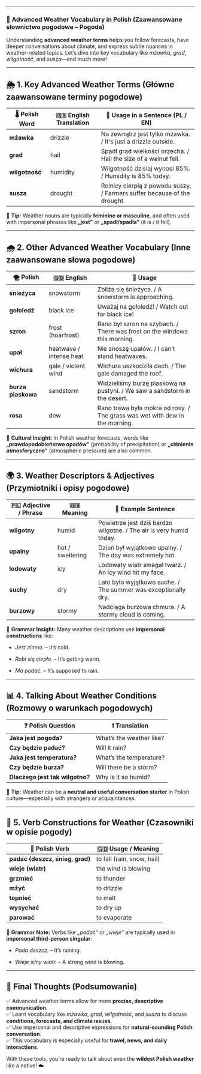 
---
### 📌 **Advanced Weather Vocabulary in Polish (Zaawansowane słownictwo pogodowe – Pogoda)**

Understanding **advanced weather terms** helps you follow forecasts, have deeper conversations about climate, and express subtle nuances in weather-related topics. Let’s dive into key vocabulary like _mżawka_, _grad_, _wilgotność_, and _susza_—and much more!

---

## 🌦️ **1. Key Advanced Weather Terms (Główne zaawansowane terminy pogodowe)**

|🌡️ **Polish Word**|🇬🇧 **English Translation**|📝 **Usage in a Sentence (PL / EN)**|
|---|---|---|
|**mżawka**|drizzle|Na zewnątrz jest tylko mżawka. / It's just a drizzle outside.|
|**grad**|hail|Spadł grad wielkości orzecha. / Hail the size of a walnut fell.|
|**wilgotność**|humidity|Wilgotność dzisiaj wynosi 85%. / Humidity is 85% today.|
|**suszа**|drought|Rolnicy cierpią z powodu suszy. / Farmers suffer because of the drought.|

📌 **Tip:** Weather nouns are typically **feminine or masculine**, and often used with impersonal phrases like **„jest”** or **„spadł/spadła”** (it is / it fell).

---

## 🌧️ **2. Other Advanced Weather Vocabulary (Inne zaawansowane słowa pogodowe)**

|🌪️ **Polish**|🇬🇧 **English**|📝 **Usage**|
|---|---|---|
|**śnieżyca**|snowstorm|Zbliża się śnieżyca. / A snowstorm is approaching.|
|**gołoledź**|black ice|Uważaj na gołoledź! / Watch out for black ice!|
|**szron**|frost (hoarfrost)|Rano był szron na szybach. / There was frost on the windows this morning.|
|**upał**|heatwave / intense heat|Nie znoszę upałów. / I can’t stand heatwaves.|
|**wichura**|gale / violent wind|Wichura uszkodziła dach. / The gale damaged the roof.|
|**burza piaskowa**|sandstorm|Widzieliśmy burzę piaskową na pustyni. / We saw a sandstorm in the desert.|
|**rosa**|dew|Rano trawa była mokra od rosy. / The grass was wet with dew in the morning.|

📌 **Cultural Insight:** In Polish weather forecasts, words like **„prawdopodobieństwo opadów”** (probability of precipitation) or **„ciśnienie atmosferyczne”** (atmospheric pressure) are also common.

---

## 🌍 **3. Weather Descriptors & Adjectives (Przymiotniki i opisy pogodowe)**

|🇵🇱 **Adjective / Phrase**|🇬🇧 **Meaning**|📝 **Example Sentence**|
|---|---|---|
|**wilgotny**|humid|Powietrze jest dziś bardzo wilgotne. / The air is very humid today.|
|**upalny**|hot / sweltering|Dzień był wyjątkowo upalny. / The day was extremely hot.|
|**lodowaty**|icy|Lodowaty wiatr smagał twarz. / An icy wind hit my face.|
|**suchy**|dry|Lato było wyjątkowo suche. / The summer was exceptionally dry.|
|**burzowy**|stormy|Nadciąga burzowa chmura. / A stormy cloud is coming.|

📌 **Grammar Insight:** Many weather descriptions use **impersonal constructions** like:

- _Jest zimno._ – It’s cold.
    
- _Robi się ciepło._ – It’s getting warm.
    
- _Ma padać._ – It’s supposed to rain.
    

---

## 📊 **4. Talking About Weather Conditions (Rozmowy o warunkach pogodowych)**

|❓ **Polish Question**|❗ **Translation**|
|---|---|
|**Jaka jest pogoda?**|What’s the weather like?|
|**Czy będzie padać?**|Will it rain?|
|**Jaka jest temperatura?**|What’s the temperature?|
|**Czy będzie burza?**|Will there be a storm?|
|**Dlaczego jest tak wilgotno?**|Why is it so humid?|

📌 **Tip:** Weather can be a **neutral and useful conversation starter** in Polish culture—especially with strangers or acquaintances.

---

## 🧠 **5. Verb Constructions for Weather (Czasowniki w opisie pogody)**

|🔄 **Polish Verb**|🇬🇧 **Usage / Meaning**|
|---|---|
|**padać (deszcz, śnieg, grad)**|to fall (rain, snow, hail)|
|**wieje (wiatr)**|the wind is blowing|
|**grzmieć**|to thunder|
|**mżyć**|to drizzle|
|**topnieć**|to melt|
|**wysychać**|to dry up|
|**parować**|to evaporate|

📌 **Grammar Note:** Verbs like _„padać”_ or _„wieje”_ are typically used in **impersonal third-person singular**:

- _Pada deszcz._ – It’s raining.
    
- _Wieje silny wiatr._ – A strong wind is blowing.
    

---

## 🎯 **Final Thoughts (Podsumowanie)**

✅ Advanced weather terms allow for more **precise, descriptive communication**.  
✅ Learn vocabulary like _mżawka_, _grad_, _wilgotność_, and _suszа_ to discuss **conditions, forecasts, and climate issues**.  
✅ Use impersonal and descriptive expressions for **natural-sounding Polish conversation**.  
✅ This vocabulary is especially useful for **travel, news, and daily interactions**.

With these tools, you’re ready to talk about even the **wildest Polish weather** like a native! ☁️